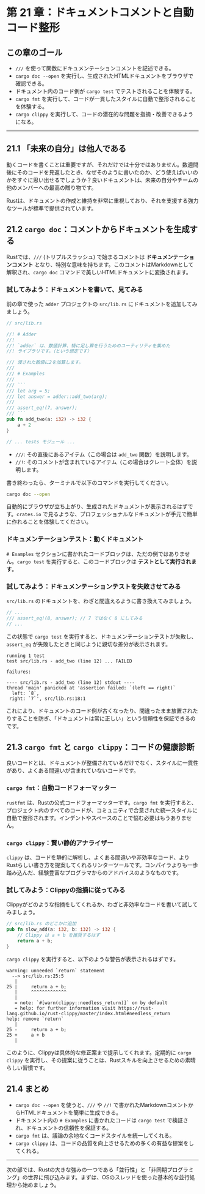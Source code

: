 # 第 21 章：ドキュメントコメントと自動コード整形

## この章のゴール
- `///` を使って関数にドキュメンテーションコメントを記述できる。
- `cargo doc --open` を実行し、生成されたHTMLドキュメントをブラウザで確認できる。
- ドキュメント内のコード例が `cargo test` でテストされることを体験する。
- `cargo fmt` を実行して、コードが一貫したスタイルに自動で整形されることを体験する。
- `cargo clippy` を実行して、コードの潜在的な問題を指摘・改善できるようになる。

---

## 21.1 「未来の自分」は他人である

動くコードを書くことは重要ですが、それだけでは十分ではありません。数週間後にそのコードを見返したとき、なぜそのように書いたのか、どう使えばいいのかをすぐに思い出せるでしょうか？良いドキュメントは、未来の自分やチームの他のメンバーへの最高の贈り物です。

Rustは、ドキュメントの作成と維持を非常に重視しており、それを支援する強力なツールが標準で提供されています。

## 21.2 `cargo doc`：コメントからドキュメントを生成する

Rustでは、`///` (トリプルスラッシュ) で始まるコメントは **ドキュメンテーションコメント** となり、特別な意味を持ちます。このコメントはMarkdownとして解釈され、`cargo doc` コマンドで美しいHTMLドキュメントに変換されます。

### 試してみよう：ドキュメントを書いて、見てみる

前の章で使った `adder` プロジェクトの `src/lib.rs` にドキュメントを追加してみましょう。

```rust
// src/lib.rs

//! # Adder
//! 
//! `adder` は、数値計算、特に足し算を行うためのユーティリティを集めた
//! ライブラリです。（という想定です）

/// 渡された数値に2を加算します。
///
/// # Examples
///
/// ```
/// let arg = 5;
/// let answer = adder::add_two(arg);
///
/// assert_eq!(7, answer);
/// ```
pub fn add_two(a: i32) -> i32 {
    a + 2
}

// ... tests モジュール ...
```
- `///`: その直後にあるアイテム（この場合は `add_two` 関数）を説明します。
- `//!`: そのコメントが含まれているアイテム（この場合はクレート全体）を説明します。

書き終わったら、ターミナルで以下のコマンドを実行してください。

```sh
cargo doc --open
```
自動的にブラウザが立ち上がり、生成されたドキュメントが表示されるはずです。`crates.io` で見るような、プロフェッショナルなドキュメントが手元で簡単に作れることを体験してください。

### ドキュメンテーションテスト：動くドキュメント

`# Examples` セクションに書かれたコードブロックは、ただの例ではありません。`cargo test` を実行すると、このコードブロックは **テストとして実行されます**。

### 試してみよう：ドキュメンテーションテストを失敗させてみる

`src/lib.rs` のドキュメントを、わざと間違えるように書き換えてみましょう。

```rust
// ...
/// assert_eq!(8, answer); // 7 ではなく 8 にしてみる
// ...
```

この状態で `cargo test` を実行すると、ドキュメンテーションテストが失敗し、`assert_eq` が失敗したときと同じように親切な差分が表示されます。

```text
running 1 test
test src/lib.rs - add_two (line 12) ... FAILED

failures:

---- src/lib.rs - add_two (line 12) stdout ----
thread 'main' panicked at 'assertion failed: `(left == right)`
  left: `8`,
 right: `7`', src/lib.rs:18:1
```

これにより、ドキュメントのコード例が古くなったり、間違ったまま放置されたりすることを防ぎ、「ドキュメントは常に正しい」という信頼性を保証できるのです。

## 21.3 `cargo fmt` と `cargo clippy`：コードの健康診断

良いコードとは、ドキュメントが整備されているだけでなく、スタイルに一貫性があり、よくある間違いが含まれていないコードです。

### `cargo fmt`：自動コードフォーマッター

`rustfmt` は、Rustの公式コードフォーマッターです。`cargo fmt` を実行すると、プロジェクト内のすべてのコードが、コミュニティで合意された統一スタイルに自動で整形されます。インデントやスペースのことで悩む必要はもうありません。

### `cargo clippy`：賢い静的アナライザー

`clippy` は、コードを静的に解析し、よくある間違いや非効率なコード、よりRustらしい書き方を提案してくれるリンターツールです。コンパイラよりも一歩踏み込んだ、経験豊富なプログラマからのアドバイスのようなものです。

### 試してみよう：Clippyの指摘に従ってみる

Clippyがどのような指摘をしてくれるか、わざと非効率なコードを書いて試してみましょう。

```rust
// src/lib.rs のどこかに追加
pub fn slow_add(a: i32, b: i32) -> i32 {
    // Clippy は a + b を推奨するはず
    return a + b;
}
```
`cargo clippy` を実行すると、以下のような警告が表示されるはずです。

```text
warning: unneeded `return` statement
  --> src/lib.rs:25:5
   |
25 |     return a + b;
   |     ^^^^^^^^^^^^^
   |
   = note: `#[warn(clippy::needless_return)]` on by default
   = help: for further information visit https://rust-lang.github.io/rust-clippy/master/index.html#needless_return
help: remove `return`
   |
25 -     return a + b;
25 +     a + b
   |
```
このように、Clippyは具体的な修正案まで提示してくれます。定期的に `cargo clippy` を実行し、その提案に従うことは、Rustスキルを向上させるための素晴らしい習慣です。

## 21.4 まとめ

- `cargo doc --open` を使うと、`///` や `//!` で書かれたMarkdownコメントからHTMLドキュメントを簡単に生成できる。
- ドキュメント内の `# Examples` に書かれたコードは `cargo test` で検証され、ドキュメントの信頼性を保証する。
- `cargo fmt` は、議論の余地なくコードスタイルを統一してくれる。
- `cargo clippy` は、コードの品質を向上させるための多くの有益な提案をしてくれる。

---

次の部では、Rustの大きな強みの一つである「並行性」と「非同期プログラミング」の世界に飛び込みます。まずは、OSのスレッドを使った基本的な並行処理から始めましょう。


